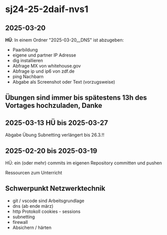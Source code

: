 # sj24-25-2daif-nvs1

## 2025-03-20

**HÜ**: In einem Ordner "2025-03-20__DNS" ist abzugeben:

- Paarbildung
- eigene und partner IP Adresse
- dig installieren
- Abfrage MX von whitehouse.gov
- Abfrage ip und ip6 von zdf.de
- ping Nachbarn
- Abgabe als Screenshot oder Text (vorzugsweise)

## Übungen sind immer bis spätestens 13h des Vortages hochzuladen, Danke

## 2025-03-13 HÜ bis 2025-03-27

Abgabe Übung Subnetting verlängert bis 26.3.!!

## 2025-02-20 bis 2025-03-19

HÜ: ein (oder mehr) commits im eigenen Repository
committen und pushen

Ressourcen zum Unterricht

## Schwerpunkt Netzwerktechnik

- git / vscode sind Arbeitsgrundlage
- dns (ab ende märz)
- http Protokoll cookies - sessions
- subnetting
- firewall
- Absichern / härten
